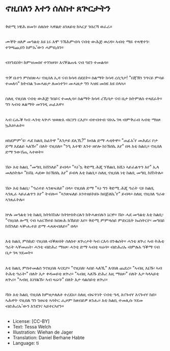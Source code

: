 # ኖዚበለን እተን ሰለስተ ጸጕርታትን

##
ቅድሚ ነዊሕ ዘመን፡ ሰለስተ ኣዋልድ ዕንጸይቲ ክኣርያ ንበረኻ ወፈራ።

##
ሙቐት ዘለዎ መዓልቲ እዩ ኔሩ እሞ ንኽሕምብሳ ናብቲ ውሕጅ ወረዳ። ኣብቲ ማይ ተጻዊተን፡ ተገጫጪበን ከምኡ'ውን ሓምቢሰን።

##
ብሃንደበት፡ ከምዝመሰየ ተገንዘባ። እናቐልጠፋ ናብ ዓደን ተመልሳ።

##
ጥቓ ቤተን ምስበጽሓ፡ ኖዚበለ ኢዳ ናብ ክሳዳ ሰደደት። ስልማት ክሳዳ ረሲዓታ! "በጃኽን ንዓናይ ምሳይ ተመለሳ" ክትብል ንመሓዙታ ለመነተን። መሓዙታ ግን ኣዝዩ መስዩ እዩ በላኣ።

##
ስለዚ ኖዚበለ ናብቲ ውሕጅ ንበይና ተመሊሳ። ስልማት ክሳዳ ረኺባታ ናብ ቤታ ክትምለስ ተጻደፈት። ግን ኣብቲ ጸልማት መንገዲ ጠፊእዋ።

##
ኣብ ርሑቕ ካብ ሓንቲ ኣጕዶ ዝወጽእ ብርሃን ርእያ። ብተብተብ ናቡኡ ገጻ ብምቅራብ ኣብቲ ማዕጾ ኳሕኵሐት።

##
ዘስደምም'ዩ፡ ሓደ ከልቢ ከፊትዋ "እንታይ ደሊኺ?" ክብል ድማ ሓቲትዋ። "ጠፊአ'የ መሕደሪ ቦታ ድማ እደልይ ኣለኹ፡" በለት ኖዚበለ። "ንዒ እተዊ፡ እንተ ዘየሎ ክነኽሰኪ እየ" በላ እቲ ከልቢ። ኖዚበለ ድማ ንውሽጢ ኣተወት።

##
ሽዑ እቲ ከልቢ "መግቢ ከሽንለይ" ይብላ። "ኣነ'ኳ ቅድሚ ሕጂ ንኸልቢ ከሺነ ኣይፈልጥን እየ" ኢላ መለሰትሉ። "ከሽኒ ሓደው ክነኽሰኪ እየ" ይብላ እቲ ከልቢ። ስለዚ ኖዚበለ ነቲ ከልቢ መግቢ ከሸነትሉ።

##
ሽዑ እቲ ከልቢ፡ "ዓራተይ ኣንጽፍለይ" በላ። ኖዚበለ ድማ "ኣነ ግን ቅድሚ ሕጂ ዓራት ናይ ከልቢ ኣንጺፈ ኣይፈልጥን እየ" ትብሎ። "ኣንጽፍለይ እንተዘይኮይኑ ክበጅለኪ'የ" ይብላ። ስለዚ ኖዚበለ ዓራቱ ኣንጸፈትሉ።

##
ኵሉ መዓልቲ ነቲ ከልቢ ክትክሽነሉ፡ ክትኵስትረሉን ክትሓጽበሉን ኔርዋ። ሽዑ ሓደ መዓልቲ እቲ ከልቢ፡ "ኖዚበለ ሎሚ ናብ ኣዕሩኽተይ ክበጽሕ ክኸይድ እየ። ቅድሚ ምምላሰይ ምድርቤት ኰስትርዮ፡ መግበይ ከሽንለይ ኣቝሑተይ ድማ ሓጻጽብለይ።" በላ።

##
እቲ ከልቢ ምስከደ፡ ኖዚበለ ብቕጽበት ሰለስተ ጸጕሪታት ካብ ርእሳ በንቈሰት። ሓንቲ ጸጕሪ ኣብ ትሕቲ ዓራት ኣቐመጠት፡ ሓንቲ ብድሕሪ ማዕጾ፡ ሓንቲ ድማ ኣብቲ ዛሬባ። ብድሕሪኡ ብምሉእ ዓቕማ ናብ ቤታ ገጻ ሃደመት።

##
እቲ ከልቢ ምስተመልሰ ንኖዚበለ ኣናደያ። "ኖዚበለ፡ ኣበይ ኣለኺ" እናበለ ጨደረ። "ኣብዚ እኔኹ፡ ኣብ ትሕቲ ዓራት፡" በለት እታ ቀዳመይቲ ጸጕሪ። "ኣብዚ ኣለኹ ድሕሪ እዚ ማዕጾ፡" በለት እታ ካላኣይቲ ጸጕሪ። "ኣብዚ እነሃልኹ፡ ኣብ ዛሬባ፡" በለት እታ ሳልሰይቲ ጸጕሪ።

##
ሻቡ እቲ ከልቢ ኖዚበለ ከምዘታለለቶ ተረደአ። ስለዚ ብፍጥነት ናብቲ ዓዲ እናጐየየ እናጐየየ ከደ። ኣሕዋት ኖዚበለ ግን ገዘፍቲ ኣባትር ሒዞም ክጽበይዎ ጸንሑ። እቲ ከልቢ ተመሊሱ ሃደመ ብድሕሪኡ'ውን እንደገና ኣይተርኣየን።

##
* License: [CC-BY]
* Text: Tessa Welch
* Illustration: Wiehan de Jager
* Translation: Daniel Berhane Habte
* Language: ti
